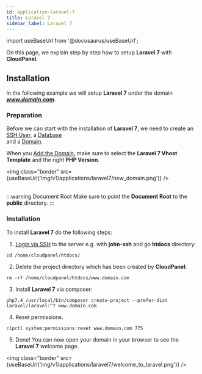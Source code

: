 ```yaml
---
id: application-laravel-7
title: Laravel 7
sidebar_label: Laravel 7
---
```


import useBaseUrl from '@docusaurus/useBaseUrl';

On this page, we explain step by step how to setup **Laravel 7** with **CloudPanel**.

## Installation

In the following example we will setup **Laravel 7** under the domain ***www.domain.com***.

### Preparation

Before we can start with the installation of **Laravel 7**, we need to create an [SSH User](users#adding-a-user), a [Database](databases#adding-a-database) <br />
and a [Domain](domains#adding-a-domain).

When you [Add the Domain](domains#adding-a-domain), make sure to select the **Laravel 7 Vhost Template** and the right **PHP Version**.

<img class="border" src={useBaseUrl('img/v1/applications/laravel7/new_domain.png')} /> <br /><br />

:::warning Document Root
Make sure to point the **Document Root** to the **public** directory.
:::

### Installation

To install **Laravel 7** do the following steps:

1. [Login via SSH](users#ssh-login) to the server e.g. with **john-ssh** and go **htdocs** directory:

```
cd /home/cloudpanel/htdocs/
```

2. Delete the project directory which has been created by **CloudPanel**:

```
rm -rf /home/cloudpanel/htdocs/www.domain.com
```

3. Install **Laravel 7** via composer:

```
php7.4 /usr/local/bin/composer create-project --prefer-dist laravel/laravel:^7 www.domain.com
```

4. Reset permissions.

```
clpctl system:permissions:reset www.domain.com 775
```

5. Done! You can now open your domain in your browser to see the **Laravel 7** welcome page.

<img class="border" src={useBaseUrl('img/v1/applications/laravel7/welcome_to_laravel.png')} /> 

